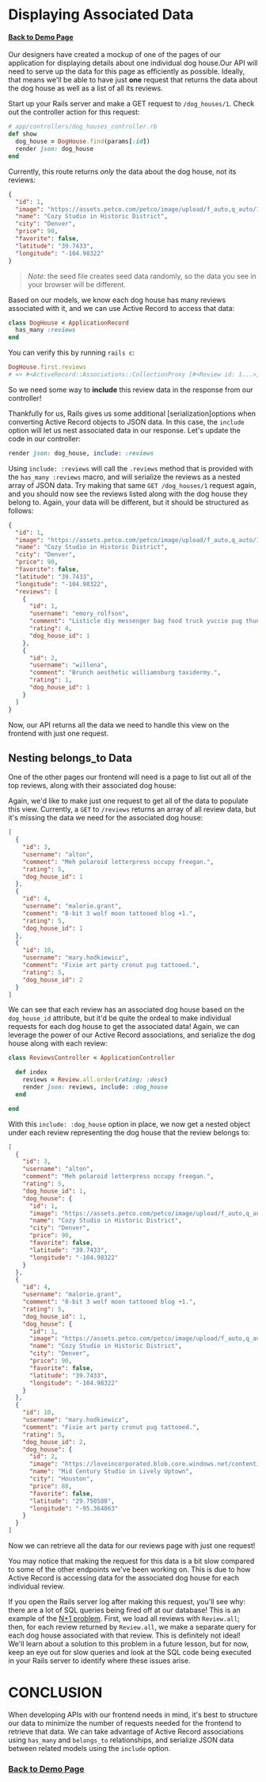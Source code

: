 # Displaying Associated Data
#### [Back to Demo Page](/home.md)

Our designers have created a mockup of one of the pages of our application for displaying details about one individual dog house.Our API will need to serve up the data for this page as efficiently as possible. Ideally, that means we'll be able to have just **one** request that returns the data about the dog house as well as a list of all its reviews.

Start up your Rails server and make a GET request to `/dog_houses/1`. Check out the controller action for this request:

```rb
# app/controllers/dog_houses_controller.rb
def show
  dog_house = DogHouse.find(params[:id])
  render json: dog_house
end
```

Currently, this route returns _only_ the data about the dog house, not its reviews:

```json
{
  "id": 1,
  "image": "https://assets.petco.com/petco/image/upload/f_auto,q_auto/1563564-right-1",
  "name": "Cozy Studio in Historic District",
  "city": "Denver",
  "price": 90,
  "favorite": false,
  "latitude": "39.7433",
  "longitude": "-104.98322"
}
```

> _Note_: the seed file creates seed data randomly, so the data you see in your browser will be different.

Based on our models, we know each dog house has many reviews associated with it, and we can use Active Record to access that data:

```rb
class DogHouse < ApplicationRecord
  has_many :reviews
end
```

You can verify this by running `rails c`:

```rb
DogHouse.first.reviews
# => #<ActiveRecord::Associations::CollectionProxy [#<Review id: 1...>, #<Review id: 2...>]
```

So we need some way to **include** this review data in the response from our controller!

Thankfully for us, Rails gives us some additional [serialization]options when converting Active Record objects to JSON data. In this case, the `include` option will let us nest associated data in our response. Let's update the code in our controller:

```rb
render json: dog_house, include: :reviews
```

Using `include: :reviews` will call the `.reviews` method that is provided with the `has_many :reviews` macro, and will serialize the reviews as a nested array of JSON data. Try making that same `GET /dog_houses/1` request again, and you should now see the reviews listed along with the dog house they belong to. Again, your data will be different, but it should be structured as follows:

```json
{
  "id": 1,
  "image": "https://assets.petco.com/petco/image/upload/f_auto,q_auto/1563564-right-1",
  "name": "Cozy Studio in Historic District",
  "city": "Denver",
  "price": 90,
  "favorite": false,
  "latitude": "39.7433",
  "longitude": "-104.98322",
  "reviews": [
    {
      "id": 1,
      "username": "emory_rolfson",
      "comment": "Listicle diy messenger bag food truck yuccie pug thundercats.",
      "rating": 4,
      "dog_house_id": 1
    },
    {
      "id": 2,
      "username": "willena",
      "comment": "Brunch aesthetic williamsburg taxidermy.",
      "rating": 1,
      "dog_house_id": 1
    }
  ]
}
```

Now, our API returns all the data we need to handle this view on the frontend with just one request.

## Nesting belongs_to Data

One of the other pages our frontend will need is a page to list out all of the top reviews, along with their associated dog house:

Again, we'd like to make just one request to get all of the data to populate this view. Currently, a `GET` to `/reviews` returns an array of all review data, but it's missing the data we need for the associated dog house:

```json
[
  {
    "id": 3,
    "username": "alton",
    "comment": "Meh polaroid letterpress occupy freegan.",
    "rating": 5,
    "dog_house_id": 1
  },
  {
    "id": 4,
    "username": "malorie.grant",
    "comment": "8-bit 3 wolf moon tattooed blog +1.",
    "rating": 5,
    "dog_house_id": 1
  },
  {
    "id": 10,
    "username": "mary.hodkiewicz",
    "comment": "Fixie art party cronut pug tattooed.",
    "rating": 5,
    "dog_house_id": 2
  }
]
```

We can see that each review has an associated dog house based on the `dog_house_id` attribute, but it'd be quite the ordeal to make individual requests for each dog house to get the associated data! Again, we can leverage the power of our Active Record associations, and serialize the dog house along with each review:

```rb
class ReviewsController < ApplicationController

  def index
    reviews = Review.all.order(rating: :desc)
    render json: reviews, include: :dog_house
  end

end
```

With this `include: :dog_house` option in place, we now get a nested object under each review representing the dog house that the review belongs to:

```json
[
  {
    "id": 3,
    "username": "alton",
    "comment": "Meh polaroid letterpress occupy freegan.",
    "rating": 5,
    "dog_house_id": 1,
    "dog_house": {
      "id": 1,
      "image": "https://assets.petco.com/petco/image/upload/f_auto,q_auto/1563564-right-1",
      "name": "Cozy Studio in Historic District",
      "city": "Denver",
      "price": 90,
      "favorite": false,
      "latitude": "39.7433",
      "longitude": "-104.98322"
    }
  },
  {
    "id": 4,
    "username": "malorie.grant",
    "comment": "8-bit 3 wolf moon tattooed blog +1.",
    "rating": 5,
    "dog_house_id": 1,
    "dog_house": {
      "id": 1,
      "image": "https://assets.petco.com/petco/image/upload/f_auto,q_auto/1563564-right-1",
      "name": "Cozy Studio in Historic District",
      "city": "Denver",
      "price": 90,
      "favorite": false,
      "latitude": "39.7433",
      "longitude": "-104.98322"
    }
  },
  {
    "id": 10,
    "username": "mary.hodkiewicz",
    "comment": "Fixie art party cronut pug tattooed.",
    "rating": 5,
    "dog_house_id": 2,
    "dog_house": {
      "id": 2,
      "image": "https://loveincorporated.blob.core.windows.net/contentimages/gallery/e7fd2f69-8c5b-4865-8add-d3ae27693f45-bowwowhaus.jpg",
      "name": "Mid Century Studio in Lively Uptown",
      "city": "Houston",
      "price": 88,
      "favorite": false,
      "latitude": "29.750588",
      "longitude": "-95.364063"
    }
  }
]
```

Now we can retrieve all the data for our reviews page with just one request!

You may notice that making the request for this data is a bit slow compared to some of the other endpoints we've been working on. This is due to how Active Record is accessing data for the associated dog house for each individual review.

If you open the Rails server log after making this request, you'll see why: there are a lot of SQL queries being fired off at our database! This is an example of the [N+1 problem](https://www.sitepoint.com/silver-bullet-n1-problem/ "https://www.sitepoint.com/silver-bullet-n1-problem/"). First, we load all reviews with `Review.all`; then, for each review returned by `Review.all`, we make a separate query for each dog house associated with that review. This is definitely not ideal! We'll learn about a solution to this problem in a future lesson, but for now, keep an eye out for slow queries and look at the SQL code being executed in your Rails server to identify where these issues arise.

# CONCLUSION 

When developing APIs with our frontend needs in mind, it's best to structure our data to minimize the number of requests needed for the frontend to retrieve that data. We can take advantage of Active Record associations using `has_many` and `belongs_to` relationships, and serialize JSON data between related models using the `include` option.

### [Back to Demo Page](/home.md)